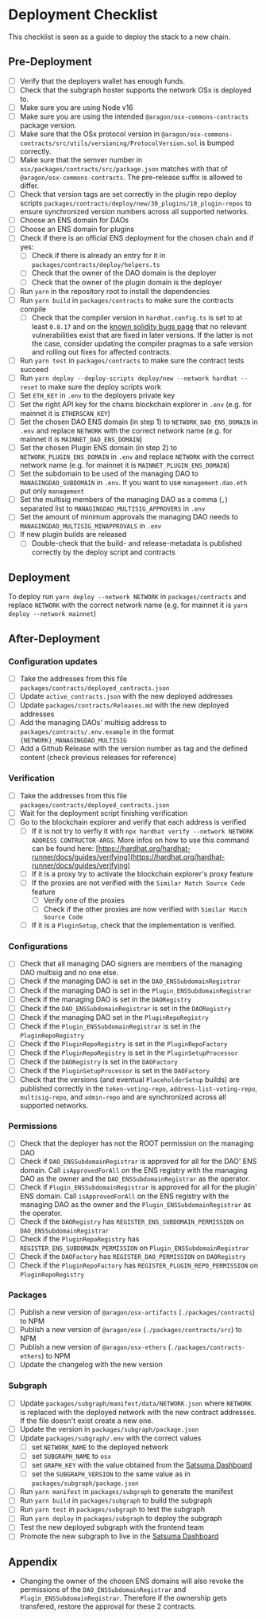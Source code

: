 # Deployment Checklist

This checklist is seen as a guide to deploy the stack to a new chain.

## Pre-Deployment

- [ ] Verify that the deployers wallet has enough funds.
- [ ] Check that the subgraph hoster supports the network OSx is deployed to.
- [ ] Make sure you are using Node v16
- [ ] Make sure you are using the intended `@aragon/osx-commons-contracts` package version.
- [ ] Make sure that the OSx protocol version in `@aragon/osx-commons-contracts/src/utils/versioning/ProtocolVersion.sol` is bumped correctly.
- [ ] Make sure that the semver number in `osx/packages/contracts/src/package.json` matches with that of `@aragon/osx-commons-contracts`. The pre-release suffix is allowed to differ.
- [ ] Check that version tags are set correctly in the plugin repo deploy scripts `packages/contracts/deploy/new/30_plugins/10_plugin-repos` to ensure synchronized version numbers across all supported networks.
- [ ] Choose an ENS domain for DAOs
- [ ] Choose an ENS domain for plugins
- [ ] Check if there is an official ENS deployment for the chosen chain and if yes:
  - [ ] Check if there is already an entry for it in `packages/contracts/deploy/helpers.ts`
  - [ ] Check that the owner of the DAO domain is the deployer
  - [ ] Check that the owner of the plugin domain is the deployer
- [ ] Run `yarn` in the repository root to install the dependencies
- [ ] Run `yarn build` in `packages/contracts` to make sure the contracts compile
  - [ ] Check that the compiler version in `hardhat.config.ts` is set to at least `0.8.17` and on the [known solidity bugs page](https://docs.soliditylang.org/en/latest/bugs.html) that no relevant vulnerabilities exist that are fixed in later versions. If the latter is not the case, consider updating the compiler pragmas to a safe version and rolling out fixes for affected contracts.
- [ ] Run `yarn test` in `packages/contracts` to make sure the contract tests succeed
- [ ] Run `yarn deploy --deploy-scripts deploy/new --network hardhat --reset` to make sure the deploy scripts work
- [ ] Set `ETH_KEY` in `.env` to the deployers private key
- [ ] Set the right API key for the chains blockchain explorer in `.env` (e.g. for mainnet it is `ETHERSCAN_KEY`)
- [ ] Set the chosen DAO ENS domain (in step 1) to `NETWORK_DAO_ENS_DOMAIN` in `.env` and replace `NETWORK` with the correct network name (e.g. for mainnet it is `MAINNET_DAO_ENS_DOMAIN`)
- [ ] Set the chosen Plugin ENS domain (in step 2) to `NETWORK_PLUGIN_ENS_DOMAIN` in `.env` and replace `NETWORK` with the correct network name (e.g. for mainnet it is `MAINNET_PLUGIN_ENS_DOMAIN`)
- [ ] Set the subdomain to be used of the managing DAO to `MANAGINGDAO_SUBDOMAIN` in `.env`. If you want to use `management.dao.eth` put only `management`
- [ ] Set the multisig members of the managing DAO as a comma (`,`) separated list to `MANAGINGDAO_MULTISIG_APPROVERS` in `.env`
- [ ] Set the amount of minimum approvals the managing DAO needs to `MANAGINGDAO_MULTISIG_MINAPPROVALS` in `.env`
- [ ] If new plugin builds are released
  - [ ] Double-check that the build- and release-metadata is published correctly by the deploy script and contracts

## Deployment

To deploy run `yarn deploy --network NETWORK` in `packages/contracts` and replace `NETWORK` with the correct network name (e.g. for mainnet it is `yarn deploy --network mainnet`)

## After-Deployment

### Configuration updates

- [ ] Take the addresses from this file `packages/contracts/deployed_contracts.json`
- [ ] Update `active_contracts.json` with the new deployed addresses
- [ ] Update `packages/contracts/Releases.md` with the new deployed addresses
- [ ] Add the managing DAOs' multisig address to `packages/contracts/.env.example` in the format `{NETWORK}_MANAGINGDAO_MULTISIG`
- [ ] Add a Github Release with the version number as tag and the defined content (check previous releases for reference)

### Verification

- [ ] Take the addresses from this file `packages/contracts/deployed_contracts.json`
- [ ] Wait for the deployment script finishing verification
- [ ] Go to the blockchain explorer and verify that each address is verified
  - [ ] If it is not try to verfiy it with `npx hardhat verify --network NETWORK ADDRESS CONTRUCTOR-ARGS`. More infos on how to use this command can be found here: [https://hardhat.org/hardhat-runner/docs/guides/verifying](https://hardhat.org/hardhat-runner/docs/guides/verifying)
  - [ ] If it is a proxy try to activate the blockchain explorer's proxy feature
  - [ ] If the proxies are not verified with the `Similar Match Source Code` feature
    - [ ] Verify one of the proxies
    - [ ] Check if the other proxies are now verified with `Similar Match Source Code`
  - [ ] If it is a `PluginSetup`, check that the implementation is verified.

### Configurations

- [ ] Check that all managing DAO signers are members of the managing DAO multisig and no one else.
- [ ] Check if the managing DAO is set in the `DAO_ENSSubdomainRegistrar`
- [ ] Check if the managing DAO is set in the `Plugin_ENSSubdomainRegistrar`
- [ ] Check if the managing DAO is set in the `DAORegistry`
- [ ] Check if the `DAO_ENSSubdomainRegistrar` is set in the `DAORegistry`
- [ ] Check if the managing DAO set in the `PluginRepoRegistry`
- [ ] Check if the `Plugin_ENSSubdomainRegistrar` is set in the `PluginRepoRegistry`
- [ ] Check if the `PluginRepoRegistry` is set in the `PluginRepoFactory`
- [ ] Check if the `PluginRepoRegistry` is set in the `PluginSetupProcessor`
- [ ] Check if the `DAORegistry` is set in the `DAOFactory`
- [ ] Check if the `PluginSetupProcessor` is set in the `DAOFactory`
- [ ] Check that the versions (and eventual `PlaceholderSetup` builds) are published correctly in the `token-voting-repo`, `address-list-voting-repo`, `multisig-repo`, and `admin-repo` and are synchronized across all supported networks.

### Permissions

- [ ] Check that the deployer has not the ROOT permission on the managing DAO
- [ ] Check if `DAO_ENSSubdomainRegistrar` is approved for all for the DAO' ENS domain. Call `isApprovedForAll` on the ENS registry with the managing DAO as the owner and the `DAO_ENSSubdomainRegistrar` as the operator.
- [ ] Check if `Plugin_ENSSubdomainRegistrar` is approved for all for the plugin' ENS domain. Call `isApprovedForAll` on the ENS registry with the managing DAO as the owner and the `Plugin_ENSSubdomainRegistrar` as the operator.
- [ ] Check if the `DAORegistry` has `REGISTER_ENS_SUBDOMAIN_PERMISSION` on `DAO_ENSSubdomainRegistrar`
- [ ] Check if the `PluginRepoRegistry` has `REGISTER_ENS_SUBDOMAIN_PERMISSION` on `Plugin_ENSSubdomainRegistrar`
- [ ] Check if the `DAOFactory` has `REGISTER_DAO_PERMISSION` on `DAORegistry`
- [ ] Check if the `PluginRepoFactory` has `REGISTER_PLUGIN_REPO_PERMISSION` on `PluginRepoRegistry`

### Packages

- [ ] Publish a new version of `@aragon/osx-artifacts` (`./packages/contracts`) to NPM
- [ ] Publish a new version of `@aragon/osx` (`./packages/contracts/src`) to NPM
- [ ] Publish a new version of `@aragon/osx-ethers` (`./packages/contracts-ethers`) to NPM
- [ ] Update the changelog with the new version

### Subgraph

- [ ] Update `packages/subgraph/manifest/data/NETWORK.json` where `NETWORK` is replaced with the deployed network with the new contract addresses. If the file doesn't exist create a new one.
- [ ] Update the version in `packages/subgraph/package.json`
- [ ] Update `packages/subgraph/.env` with the correct values
  - [ ] set `NETWORK_NAME` to the deployed network
  - [ ] set `SUBGRAPH_NAME` to `osx`
  - [ ] set `GRAPH_KEY` with the value obtained from the [Satsuma Dashboard](https://app.satsuma.xyz/dashboard)
  - [ ] set the `SUBGRAPH_VERSION` to the same value as in `packages/subgraph/package.json`
- [ ] Run `yarn manifest` in `packages/subgraph` to generate the manifest
- [ ] Run `yarn build` in `packages/subgraph` to build the subgraph
- [ ] Run `yarn test` in `packages/subgraph` to test the subgraph
- [ ] Run `yarn deploy` in `packages/subgraph` to deploy the subgraph
- [ ] Test the new deployed subgraph with the frontend team
- [ ] Promote the new subgraph to live in the [Satsuma Dashboard](https://app.satsuma.xyz/dashboard)

## Appendix

- Changing the owner of the chosen ENS domains will also revoke the permissions of the `DAO_ENSSubdomainRegistrar` and `Plugin_ENSSubdomainRegistrar`. Therefore if the ownership gets transfered, restore the approval for these 2 contracts.
